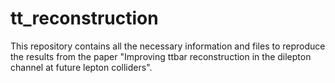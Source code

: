 # tt_reconstruction
This repository contains all the necessary information and files to reproduce the results from the paper "Improving ttbar reconstruction in the dilepton channel at future lepton colliders".

